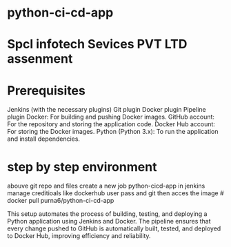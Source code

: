 # python-ci-cd-app
# Spcl infotech Sevices PVT LTD assenment

# Prerequisites
Jenkins (with the necessary plugins)
Git plugin
Docker plugin
Pipeline plugin
Docker: For building and pushing Docker images.
GitHub account: For the repository and storing the application code.
Docker Hub account: For storing the Docker images.
Python (Python 3.x): To run the application and install dependencies.
# step by step environment
abouve git repo and files 
create a new job python-cicd-app in jenkins
manage creditioals like dockerhub user pass and git 
then acces the image # docker pull purna6/python-ci-cd-app

This setup automates the process of building, testing, and deploying a Python application using Jenkins and Docker. The pipeline ensures that every change pushed to GitHub is automatically built, tested, and deployed to Docker Hub, improving efficiency and reliability.

